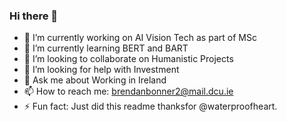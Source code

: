 ### Hi there 👋

- 🔭 I’m currently working on AI Vision Tech as part of MSc
- 🌱 I’m currently learning BERT and BART
- 👯 I’m looking to collaborate on Humanistic Projects
- 🤔 I’m looking for help with Investment
- 💬 Ask me about Working in Ireland
- 📫 How to reach me: brendanbonner2@mail.dcu.ie
- ⚡ Fun fact: Just did this readme thanksfor @waterproofheart.


<!--
**brendanbonner2/brendanbonner2** is a ✨ _special_ ✨ repository because its `README.md` (this file) appears on your GitHub profile.

Here are some ideas to get you started:

- 🔭 I’m currently working on ...
- 🌱 I’m currently learning ...
- 👯 I’m looking to collaborate on ...
- 🤔 I’m looking for help with ...
- 💬 Ask me about ...
- 📫 How to reach me: ...
- 😄 Pronouns: ...
- ⚡ Fun fact: ...
-->
